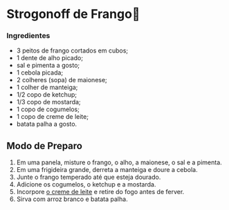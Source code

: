 # Strogonoff de Frango:chicken:

### Ingredientes

- 3 peitos de frango cortados em cubos;
- 1 dente de alho picado;
- sal e pimenta a gosto;
- 1 cebola picada;
- 2 colheres (sopa) de maionese;
- 1 colher de manteiga;
- 1/2 copo de ketchup; 
- 1/3 copo de mostarda;
- 1 copo de cogumelos;
- 1 copo de creme de leite;
- batata palha a gosto.

## Modo de Preparo

1. Em uma panela, misture o frango, o alho, a maionese, o sal e a pimenta.
2. Em uma frigideira grande, derreta a manteiga e doure a cebola.
3. Junte o frango temperado até que esteja dourado.
4. Adicione os cogumelos, o ketchup e a mostarda.
5. Incorpore [o creme de leite](https://blog.tudogostoso.com.br/dicas-de-cozinha/creme-de-leite-fresco-caseiro-de-caixinha-e-mais/) e retire do fogo antes de ferver.
6. Sirva com arroz branco e batata palha.

